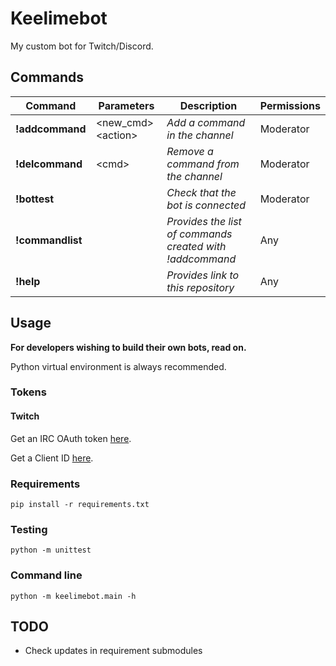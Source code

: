 # Keelimebot

My custom bot for Twitch/Discord.

## Commands
|Command|Parameters|Description|Permissions
|----------|-----------|-----------|-----------|
|**!addcommand**|\<new_cmd> \<action>|*Add a command in the channel*|Moderator|
|**!delcommand**|\<cmd>|*Remove a command from the channel*|Moderator|
|**!bottest**||*Check that the bot is connected*|Moderator|
|**!commandlist**||*Provides the list of commands created with !addcommand*|Any|
|**!help**||*Provides link to this repository*|Any|

## Usage
**For developers wishing to build their own bots, read on.**

Python virtual environment is always recommended.

### Tokens

#### Twitch
Get an IRC OAuth token [here](https://twitchapps.com/tmi/).

Get a Client ID [here](https://dev.twitch.tv/console/apps/create).

### Requirements
`pip install -r requirements.txt`

### Testing
`python -m unittest`

### Command line
`python -m keelimebot.main -h`

## TODO
- Check updates in requirement submodules
